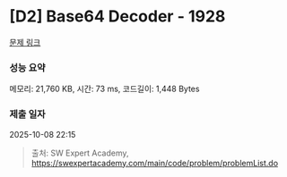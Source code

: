 # [D2] Base64 Decoder - 1928 

[문제 링크](https://swexpertacademy.com/main/code/problem/problemDetail.do?contestProbId=AV5PR4DKAG0DFAUq) 

### 성능 요약

메모리: 21,760 KB, 시간: 73 ms, 코드길이: 1,448 Bytes

### 제출 일자

2025-10-08 22:15



> 출처: SW Expert Academy, https://swexpertacademy.com/main/code/problem/problemList.do